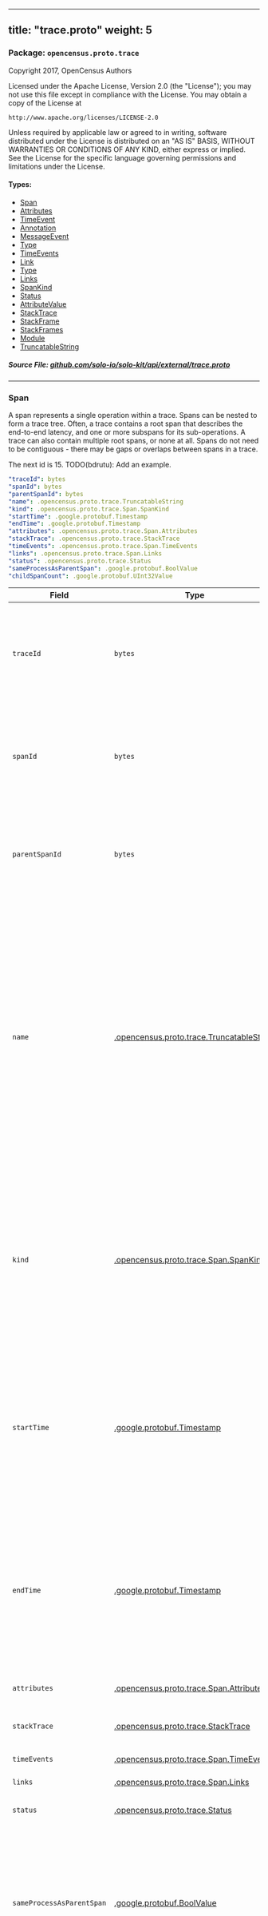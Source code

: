 
---
title: "trace.proto"
weight: 5
---

<!-- Code generated by solo-kit. DO NOT EDIT. -->


### Package: `opencensus.proto.trace`  
Copyright 2017, OpenCensus Authors

Licensed under the Apache License, Version 2.0 (the "License");
you may not use this file except in compliance with the License.
You may obtain a copy of the License at

    http://www.apache.org/licenses/LICENSE-2.0

Unless required by applicable law or agreed to in writing, software
distributed under the License is distributed on an "AS IS" BASIS,
WITHOUT WARRANTIES OR CONDITIONS OF ANY KIND, either express or implied.
See the License for the specific language governing permissions and
limitations under the License.


 
#### Types:


- [Span](#span)
- [Attributes](#attributes)
- [TimeEvent](#timeevent)
- [Annotation](#annotation)
- [MessageEvent](#messageevent)
- [Type](#type)
- [TimeEvents](#timeevents)
- [Link](#link)
- [Type](#type)
- [Links](#links)
- [SpanKind](#spankind)
- [Status](#status)
- [AttributeValue](#attributevalue)
- [StackTrace](#stacktrace)
- [StackFrame](#stackframe)
- [StackFrames](#stackframes)
- [Module](#module)
- [TruncatableString](#truncatablestring)
  



##### Source File: [github.com/solo-io/solo-kit/api/external/trace.proto](https://github.com/solo-io/solo-kit/blob/main/api/external/trace.proto)





---
### Span

 
A span represents a single operation within a trace. Spans can be
nested to form a trace tree. Often, a trace contains a root span
that describes the end-to-end latency, and one or more subspans for
its sub-operations. A trace can also contain multiple root spans,
or none at all. Spans do not need to be contiguous - there may be
gaps or overlaps between spans in a trace.

The next id is 15.
TODO(bdrutu): Add an example.

```yaml
"traceId": bytes
"spanId": bytes
"parentSpanId": bytes
"name": .opencensus.proto.trace.TruncatableString
"kind": .opencensus.proto.trace.Span.SpanKind
"startTime": .google.protobuf.Timestamp
"endTime": .google.protobuf.Timestamp
"attributes": .opencensus.proto.trace.Span.Attributes
"stackTrace": .opencensus.proto.trace.StackTrace
"timeEvents": .opencensus.proto.trace.Span.TimeEvents
"links": .opencensus.proto.trace.Span.Links
"status": .opencensus.proto.trace.Status
"sameProcessAsParentSpan": .google.protobuf.BoolValue
"childSpanCount": .google.protobuf.UInt32Value

```

| Field | Type | Description |
| ----- | ---- | ----------- | 
| `traceId` | `bytes` | A unique identifier for a trace. All spans from the same trace share the same `trace_id`. The ID is a 16-byte array. This field is required. |
| `spanId` | `bytes` | A unique identifier for a span within a trace, assigned when the span is created. The ID is an 8-byte array. This field is required. |
| `parentSpanId` | `bytes` | The `span_id` of this span's parent span. If this is a root span, then this field must be empty. The ID is an 8-byte array. |
| `name` | [.opencensus.proto.trace.TruncatableString](../trace.proto.sk/#truncatablestring) | A description of the span's operation. For example, the name can be a qualified method name or a file name and a line number where the operation is called. A best practice is to use the same display name at the same call point in an application. This makes it easier to correlate spans in different traces. This field is required. |
| `kind` | [.opencensus.proto.trace.Span.SpanKind](../trace.proto.sk/#spankind) | Distinguishes between spans generated in a particular context. For example, two spans with the same name may be distinguished using `CLIENT` and `SERVER` to identify queueing latency associated with the span. |
| `startTime` | [.google.protobuf.Timestamp](https://developers.google.com/protocol-buffers/docs/reference/csharp/class/google/protobuf/well-known-types/timestamp) | The start time of the span. On the client side, this is the time kept by the local machine where the span execution starts. On the server side, this is the time when the server's application handler starts running. |
| `endTime` | [.google.protobuf.Timestamp](https://developers.google.com/protocol-buffers/docs/reference/csharp/class/google/protobuf/well-known-types/timestamp) | The end time of the span. On the client side, this is the time kept by the local machine where the span execution ends. On the server side, this is the time when the server application handler stops running. |
| `attributes` | [.opencensus.proto.trace.Span.Attributes](../trace.proto.sk/#attributes) | A set of attributes on the span. |
| `stackTrace` | [.opencensus.proto.trace.StackTrace](../trace.proto.sk/#stacktrace) | A stack trace captured at the start of the span. |
| `timeEvents` | [.opencensus.proto.trace.Span.TimeEvents](../trace.proto.sk/#timeevents) | The included time events. |
| `links` | [.opencensus.proto.trace.Span.Links](../trace.proto.sk/#links) | The inclued links. |
| `status` | [.opencensus.proto.trace.Status](../trace.proto.sk/#status) | An optional final status for this span. |
| `sameProcessAsParentSpan` | [.google.protobuf.BoolValue](https://developers.google.com/protocol-buffers/docs/reference/csharp/class/google/protobuf/well-known-types/bool-value) | A highly recommended but not required flag that identifies when a trace crosses a process boundary. True when the parent_span belongs to the same process as the current span. |
| `childSpanCount` | [.google.protobuf.UInt32Value](https://developers.google.com/protocol-buffers/docs/reference/csharp/class/google/protobuf/well-known-types/u-int-32-value) | An optional number of child spans that were generated while this span was active. If set, allows an implementation to detect missing child spans. |




---
### Attributes

 
A set of attributes, each with a key and a value.

```yaml
"attributeMap": map<string, .opencensus.proto.trace.AttributeValue>
"droppedAttributesCount": int

```

| Field | Type | Description |
| ----- | ---- | ----------- | 
| `attributeMap` | `map<string, .opencensus.proto.trace.AttributeValue>` | The set of attributes. The value can be a string, an integer, or the Boolean values `true` and `false`. For example: "/instance_id": "my-instance" "/http/user_agent": "" "/http/server_latency": 300 "abc.com/myattribute": true. |
| `droppedAttributesCount` | `int` | The number of attributes that were discarded. Attributes can be discarded because their keys are too long or because there are too many attributes. If this value is 0, then no attributes were dropped. |




---
### TimeEvent

 
A time-stamped annotation or message event in the Span.

```yaml
"time": .google.protobuf.Timestamp
"annotation": .opencensus.proto.trace.Span.TimeEvent.Annotation
"messageEvent": .opencensus.proto.trace.Span.TimeEvent.MessageEvent

```

| Field | Type | Description |
| ----- | ---- | ----------- | 
| `time` | [.google.protobuf.Timestamp](https://developers.google.com/protocol-buffers/docs/reference/csharp/class/google/protobuf/well-known-types/timestamp) | The time the event occurred. |
| `annotation` | [.opencensus.proto.trace.Span.TimeEvent.Annotation](../trace.proto.sk/#annotation) | A text annotation with a set of attributes. Only one of `annotation` or `messageEvent` can be set. |
| `messageEvent` | [.opencensus.proto.trace.Span.TimeEvent.MessageEvent](../trace.proto.sk/#messageevent) | An event describing a message sent/received between Spans. Only one of `messageEvent` or `annotation` can be set. |




---
### Annotation

 
A text annotation with a set of attributes.

```yaml
"description": .opencensus.proto.trace.TruncatableString
"attributes": .opencensus.proto.trace.Span.Attributes

```

| Field | Type | Description |
| ----- | ---- | ----------- | 
| `description` | [.opencensus.proto.trace.TruncatableString](../trace.proto.sk/#truncatablestring) | A user-supplied message describing the event. |
| `attributes` | [.opencensus.proto.trace.Span.Attributes](../trace.proto.sk/#attributes) | A set of attributes on the annotation. |




---
### MessageEvent

 
An event describing a message sent/received between Spans.

```yaml
"type": .opencensus.proto.trace.Span.TimeEvent.MessageEvent.Type
"id": int
"uncompressedSize": int
"compressedSize": int

```

| Field | Type | Description |
| ----- | ---- | ----------- | 
| `type` | [.opencensus.proto.trace.Span.TimeEvent.MessageEvent.Type](../trace.proto.sk/#type) | The type of MessageEvent. Indicates whether the message was sent or received. |
| `id` | `int` | An identifier for the MessageEvent's message that can be used to match SENT and RECEIVED MessageEvents. For example, this field could represent a sequence ID for a streaming RPC. It is recommended to be unique within a Span. |
| `uncompressedSize` | `int` | The number of uncompressed bytes sent or received. |
| `compressedSize` | `int` | The number of compressed bytes sent or received. If zero, assumed to be the same size as uncompressed. |




---
### Type

 
Indicates whether the message was sent or received.

| Name | Description |
| ----- | ----------- | 
| `TYPE_UNSPECIFIED` | Unknown event type. |
| `SENT` | Indicates a sent message. |
| `RECEIVED` | Indicates a received message. |




---
### TimeEvents

 
A collection of `TimeEvent`s. A `TimeEvent` is a time-stamped annotation
on the span, consisting of either user-supplied key-value pairs, or
details of a message sent/received between Spans.

```yaml
"timeEvent": []opencensus.proto.trace.Span.TimeEvent
"droppedAnnotationsCount": int
"droppedMessageEventsCount": int

```

| Field | Type | Description |
| ----- | ---- | ----------- | 
| `timeEvent` | [[]opencensus.proto.trace.Span.TimeEvent](../trace.proto.sk/#timeevent) | A collection of `TimeEvent`s. |
| `droppedAnnotationsCount` | `int` | The number of dropped annotations in all the included time events. If the value is 0, then no annotations were dropped. |
| `droppedMessageEventsCount` | `int` | The number of dropped message events in all the included time events. If the value is 0, then no message events were dropped. |




---
### Link

 
A pointer from the current span to another span in the same trace or in a
different trace. For example, this can be used in batching operations,
where a single batch handler processes multiple requests from different
traces or when the handler receives a request from a different project.

```yaml
"traceId": bytes
"spanId": bytes
"type": .opencensus.proto.trace.Span.Link.Type
"attributes": .opencensus.proto.trace.Span.Attributes

```

| Field | Type | Description |
| ----- | ---- | ----------- | 
| `traceId` | `bytes` | A unique identifier for a trace. All spans from the same trace share the same `trace_id`. The ID is a 16-byte array. |
| `spanId` | `bytes` | A unique identifier for a span within a trace, assigned when the span is created. The ID is an 8-byte array. |
| `type` | [.opencensus.proto.trace.Span.Link.Type](../trace.proto.sk/#type) | The relationship of the current span relative to the linked span. |
| `attributes` | [.opencensus.proto.trace.Span.Attributes](../trace.proto.sk/#attributes) | A set of attributes on the link. |




---
### Type

 
The relationship of the current span relative to the linked span: child,
parent, or unspecified.

| Name | Description |
| ----- | ----------- | 
| `TYPE_UNSPECIFIED` | The relationship of the two spans is unknown, or known but other than parent-child. |
| `CHILD_LINKED_SPAN` | The linked span is a child of the current span. |
| `PARENT_LINKED_SPAN` | The linked span is a parent of the current span. |




---
### Links

 
A collection of links, which are references from this span to a span
in the same or different trace.

```yaml
"link": []opencensus.proto.trace.Span.Link
"droppedLinksCount": int

```

| Field | Type | Description |
| ----- | ---- | ----------- | 
| `link` | [[]opencensus.proto.trace.Span.Link](../trace.proto.sk/#link) | A collection of links. |
| `droppedLinksCount` | `int` | The number of dropped links after the maximum size was enforced. If this value is 0, then no links were dropped. |




---
### SpanKind

 
Type of span. Can be used to specify additional relationships between spans
in addition to a parent/child relationship.

| Name | Description |
| ----- | ----------- | 
| `SPAN_KIND_UNSPECIFIED` | Unspecified. |
| `SERVER` | Indicates that the span covers server-side handling of an RPC or other remote network request. |
| `CLIENT` | Indicates that the span covers the client-side wrapper around an RPC or other remote request. |




---
### Status

 
The `Status` type defines a logical error model that is suitable for different
programming environments, including REST APIs and RPC APIs. This proto's fields
are a subset of those of
[google.rpc.Status](https://github.com/googleapis/googleapis/blob/master/google/rpc/status.proto),
which is used by [gRPC](https://github.com/grpc).

```yaml
"code": int
"message": string

```

| Field | Type | Description |
| ----- | ---- | ----------- | 
| `code` | `int` | The status code. |
| `message` | `string` | A developer-facing error message, which should be in English. |




---
### AttributeValue

 
The value of an Attribute.

```yaml
"stringValue": .opencensus.proto.trace.TruncatableString
"intValue": int
"boolValue": bool

```

| Field | Type | Description |
| ----- | ---- | ----------- | 
| `stringValue` | [.opencensus.proto.trace.TruncatableString](../trace.proto.sk/#truncatablestring) | A string up to 256 bytes long. Only one of `stringValue`, `intValue`, or `boolValue` can be set. |
| `intValue` | `int` | A 64-bit signed integer. Only one of `intValue`, `stringValue`, or `boolValue` can be set. |
| `boolValue` | `bool` | A Boolean value represented by `true` or `false`. Only one of `boolValue`, `stringValue`, or `intValue` can be set. |




---
### StackTrace

 
The call stack which originated this span.

```yaml
"stackFrames": .opencensus.proto.trace.StackTrace.StackFrames
"stackTraceHashId": int

```

| Field | Type | Description |
| ----- | ---- | ----------- | 
| `stackFrames` | [.opencensus.proto.trace.StackTrace.StackFrames](../trace.proto.sk/#stackframes) | Stack frames in this stack trace. |
| `stackTraceHashId` | `int` | The hash ID is used to conserve network bandwidth for duplicate stack traces within a single trace. Often multiple spans will have identical stack traces. The first occurrence of a stack trace should contain both `stack_frames` and a value in `stack_trace_hash_id`. Subsequent spans within the same request can refer to that stack trace by setting only `stack_trace_hash_id`. TODO: describe how to deal with the case where stack_trace_hash_id is zero because it was not set. |




---
### StackFrame

 
A single stack frame in a stack trace.

```yaml
"functionName": .opencensus.proto.trace.TruncatableString
"originalFunctionName": .opencensus.proto.trace.TruncatableString
"fileName": .opencensus.proto.trace.TruncatableString
"lineNumber": int
"columnNumber": int
"loadModule": .opencensus.proto.trace.Module
"sourceVersion": .opencensus.proto.trace.TruncatableString

```

| Field | Type | Description |
| ----- | ---- | ----------- | 
| `functionName` | [.opencensus.proto.trace.TruncatableString](../trace.proto.sk/#truncatablestring) | The fully-qualified name that uniquely identifies the function or method that is active in this frame. |
| `originalFunctionName` | [.opencensus.proto.trace.TruncatableString](../trace.proto.sk/#truncatablestring) | An un-mangled function name, if `function_name` is [mangled](http://www.avabodh.com/cxxin/namemangling.html). The name can be fully qualified. |
| `fileName` | [.opencensus.proto.trace.TruncatableString](../trace.proto.sk/#truncatablestring) | The name of the source file where the function call appears. |
| `lineNumber` | `int` | The line number in `file_name` where the function call appears. |
| `columnNumber` | `int` | The column number where the function call appears, if available. This is important in JavaScript because of its anonymous functions. |
| `loadModule` | [.opencensus.proto.trace.Module](../trace.proto.sk/#module) | The binary module from where the code was loaded. |
| `sourceVersion` | [.opencensus.proto.trace.TruncatableString](../trace.proto.sk/#truncatablestring) | The version of the deployed source code. |




---
### StackFrames

 
A collection of stack frames, which can be truncated.

```yaml
"frame": []opencensus.proto.trace.StackTrace.StackFrame
"droppedFramesCount": int

```

| Field | Type | Description |
| ----- | ---- | ----------- | 
| `frame` | [[]opencensus.proto.trace.StackTrace.StackFrame](../trace.proto.sk/#stackframe) | Stack frames in this call stack. |
| `droppedFramesCount` | `int` | The number of stack frames that were dropped because there were too many stack frames. If this value is 0, then no stack frames were dropped. |




---
### Module

 
A description of a binary module.

```yaml
"module": .opencensus.proto.trace.TruncatableString
"buildId": .opencensus.proto.trace.TruncatableString

```

| Field | Type | Description |
| ----- | ---- | ----------- | 
| `module` | [.opencensus.proto.trace.TruncatableString](../trace.proto.sk/#truncatablestring) | TODO: document the meaning of this field. For example: main binary, kernel modules, and dynamic libraries such as libc.so, sharedlib.so. |
| `buildId` | [.opencensus.proto.trace.TruncatableString](../trace.proto.sk/#truncatablestring) | A unique identifier for the module, usually a hash of its contents. |




---
### TruncatableString

 
A string that might be shortened to a specified length.

```yaml
"value": string
"truncatedByteCount": int

```

| Field | Type | Description |
| ----- | ---- | ----------- | 
| `value` | `string` | The shortened string. For example, if the original string was 500 bytes long and the limit of the string was 128 bytes, then this value contains the first 128 bytes of the 500-byte string. Note that truncation always happens on a character boundary, to ensure that a truncated string is still valid UTF-8. Because it may contain multi-byte characters, the size of the truncated string may be less than the truncation limit. |
| `truncatedByteCount` | `int` | The number of bytes removed from the original string. If this value is 0, then the string was not shortened. |





<!-- Start of HubSpot Embed Code -->
<script type="text/javascript" id="hs-script-loader" async defer src="//js.hs-scripts.com/5130874.js"></script>
<!-- End of HubSpot Embed Code -->

